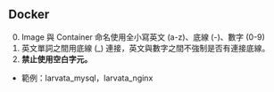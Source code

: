 ## Docker

0. Image 與 Container 命名使用全小寫英文 (a-z)、底線 (-)、數字 (0-9)
0. 英文單詞之間用底線 (_) 連接，英文與數字之間不強制是否有連接底線。
0. __禁止使用空白字元。__

- 範例：larvata\_mysql，larvata\_nginx

